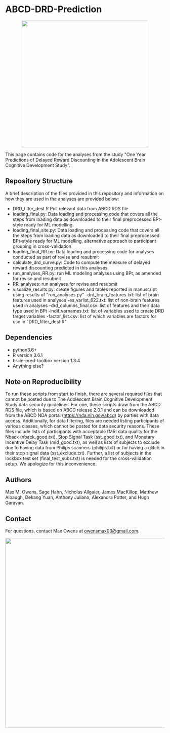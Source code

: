 # ABCD-DRD-Prediction

<p align="center">
  <img width="400" src="https://raw.githubusercontent.com/sahahn/Parcs_Project/master/data/abcd-study-logo.png">
</p>

This page contains code for the analyses from the study "One Year Predictions of Delayed Reward Discounting in the Adolescent Brain Cognitive Development Study". 

## Repository Structure

A brief description of the files provided in this repository and information on how they are used in the analyses are provided below:

- DRD_filter_dest.R Pull relevant data from ABCD RDS file
- loading_final.py: Data loading and processing code that covers all the steps from loading data as downloaded to their final preprocessed BPt-style ready for ML modelling.
- loading_final_site.py: Data loading and processing code that covers all the steps from loading data as downloaded to their final preprocessed BPt-style ready for ML modelling, alternative approach to participant grouping in cross-validation
- loading_final_RR.py: Data loading and processing code for analyses conducted as part of revise and resubmit
- calculate_drd_curve.py: Code to compute the measure of delayed reward discounting predicted in this analyses
- run_analyses_RR.py: run ML modeling analyses using BPt, as amended for revise and resubmit
- RR_analyses: run analyses for revise and resubmit
- visualize_results.py: create figures and tables reported in manuscript using results of "run_analyses.py"
-drd_brain_features.txt: list of brain features used in analyses
-es_varlist_622.txt: list of non-brain features used in analyses
-drd_columns_final.csv: list of features and their data type used in BPt
-indif_varnames.txt: list of variables used to create DRD target variables
-factor_list.csv: list of which variables are factors for use in "DRD_filter_dest.R"

## Dependencies

- python3.6+
- R version 3.6.1
- brain-pred-toolbox version 1.3.4
- Anything else?
  

## Note on Reproducibility 

To run these scripts from start to finish, there are several required files that cannot be posted due to The Adolescent Brain Cognitive Development Study data security guidelines. For one, these scripts draw from the ABCD RDS file, which is based on ABCD release 2.0.1 and can be downloaded from the ABCD NDA portal (https://nda.nih.gov/abcd) by parties with data access. Additionally, for data filtering, files are needed listing participants of various classes, which cannot be posted for data security reasons. These files include lists of participants with acceptable fMRI data quality for the Nback (nback_good.txt), Stop Signal Task (sst_good.txt), and Monetary Incentive Delay Task (mid_good.txt), as well as lists of subjects to exclude due to having data from Philips scanners (philips.txt) or for having a glitch in their stop signal data (sst_exclude.txt). Further, a list of subjects in the lockbox test set (final_test_subs.txt) is needed for the cross-validation setup. We apologize for this inconvenience.

## Authors

Max M. Owens, Sage Hahn, Nicholas Allgaier, James MacKillop, Matthew Albaugh, Dekang Yuan, Anthony Juliano, Alexandra Potter, and Hugh Garavan.

## Contact

For questions, contact Max Owens at owensmax03@gmail.com.


<p align="center">
  <img width="600" src="https://raw.githubusercontent.com/sahahn/Parcs_Project/master/data/t32_logo.png">
</p>
